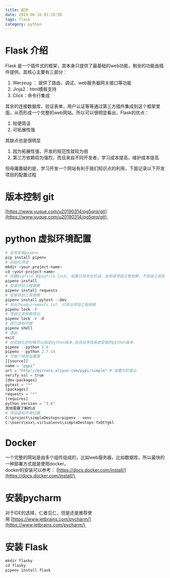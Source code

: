 ```yaml
---
title: 起步
date: 2019-06-16 01:10:50
tags: flask
category: python
---
```

# Flask 介绍
Flask 是一个插件式的框架，其本身只提供了最基础的web功能，剩余的功能由插件提供。其核心主要有三部分：

1. Werzeug ： 提供了路由，调试，web服务器网关接口等功能
1. Jinja2：html模板支持
1. Click：命令行集成

其余的连接数据库，验证表单，用户认证等等通过第三方插件集成到这个框架里面，从而形成一个完整的web网站。所以可以很明显看出，Flask的优点：

1. 轻便简洁
1. 可拓展性强

其缺点也是很明显

1. 因为拓展性强，开发的规范性就较为弱
1. 第三方依赖较为强烈，而且来自不同开发者，学习成本提高，维护成本提高

但毋庸置疑的是，学习开发一个网站有利于我们知识点的利用，下面记录以下开发项目的配置过程

# 版本控制 git
[https://www.yuque.com/u20190314/pg5qrq/git](https://www.yuque.com/u20190314/pg5qrq/git) 

# python 虚拟环境配置
```python
# 全局安装pipenv
pip install pipenv 
# 初始化项目
mkdir <your-project-name>
cd <your-project-name>
# 创建pipfile 和pipfile.lock, 如果已经存在的话，会安装项目工程依赖，不安装工具依赖
pipenv install 
# 安装项目工程依赖
pipenv install requests 
# 安装项目工具依赖
pipenv install pytest --dev
# 导出为requirements.txt. 只导出项目工程依赖
pipenv lock -r
# 项目工具依赖导出
pipenv lock -r -d
# 进入虚拟环境
pipenv shell
# 退出
exit
# 在初始化的时候可以指定python版本,会自动寻找系统安装的python版本
pipenv --python 3.6 
pipenv --python 2.7.14 
# 为每个项目设置源
[[source]]
name = "pypi"
url = "http://mirrors.aliyun.com/pypi/simple" # 设置为阿里云
verify_ssl = true
[dev-packages]
pytest = "*"
[packages]
requests = "*"
[requires]
python_version = "3.6"
其他需要了解的点
# 项目虚拟环境位置
C:\project\simpleDestops>pipenv --venv
C:\Users\xxx\.virtualenvs\simpleDestops-YxQtYgkl
```

# Docker 
一个完整的网站是由多个组件组成的，比如web服务器，比如数据库，所以最快的一种部署方式就是使用docker。<br />docker的安装可以参考： [https://docs.docker.com/install/](https://docs.docker.com/install/) 

# 安装pycharm
对于IDE的选择，仁者见仁，但是还是推荐使用 [https://www.jetbrains.com/pycharm/](https://www.jetbrains.com/pycharm/) 


# 安装 Flask
```python
mkdir flasky
cd flasky
pipenv install flask 
```


